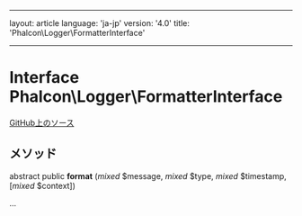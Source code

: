 * * *

layout: article language: 'ja-jp' version: '4.0' title: 'Phalcon\Logger\FormatterInterface'

* * *

# Interface **Phalcon\Logger\FormatterInterface**

<a href="https://github.com/phalcon/cphalcon/tree/v4.0.0/phalcon/logger/formatterinterface.zep" class="btn btn-default btn-sm">GitHub上のソース</a>

## メソッド

abstract public **format** (*mixed* $message, *mixed* $type, *mixed* $timestamp, [*mixed* $context])

...